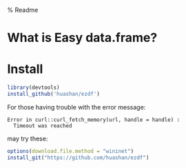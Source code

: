% Readme

# What is Easy data.frame?

# Install

```r
library(devtools)
install_github('huashan/ezdf')
```

For those having trouble with the error message:

```
Error in curl::curl_fetch_memory(url, handle = handle) :
  Timeout was reached
```

may try these:

```r
options(download.file.method = "wininet")
install_git("https://github.com/huashan/ezdf")
```
